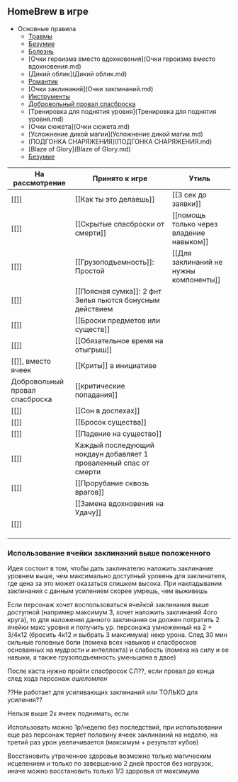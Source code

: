 ## HomeBrew в игре
* Основные правила
    - [Травмы](Травмы.md)
    - [Безумие](Безумие.md)
    - [Болезнь](Болезнь.md)
    - [Очки героизма вместо вдохновения](Очки героизма вместо вдохновения.md)
    - [Дикий облик](Дикий облик.md)
    - [Романтик](Романтик.md)
    - [Очки заклинаний](Очки заклинаний.md)
    - [Инструменты](Инструменты.md)
    - [Добровольный провал спасброска](Безумие.md)
    - [Тренировка для поднятия уровня](Тренировка для поднятия уровня.md)
    - [Очки сюжета](Очки сюжета.md)
    - [Усложнение дикой магии](Усложнение дикой магии.md)
    - [ПОДГОНКА СНАРЯЖЕНИЯ](ПОДГОНКА СНАРЯЖЕНИЯ.md)
    - [Blaze of Glory](Blaze of Glory.md)
    - [Безумие](Безумие.md)




| На рассмотрение                      | Принято к игре                                                    | Утиль                                    |
| ------------------------------------ | ----------------------------------------------------------------- | ---------------------------------------- |
| [[]]                           | [[Как ты это делаешь]]                                            | [[3 сек до заявки]]                      |
| [[]]                          | [[Скрытые спасброски от смерти]]                                  | [[помощь только через владение навыком]] |
| [[]]                          | [[Грузоподъемность]]: Простой                                     | [[Для заклинаний не нужны компоненты]]   |
| [[]] | [[Поясная сумка]]: 2 фнт<br>Зелья пьются бонусным действием       |                                          |
| [[]]                      | [[Броски предметов или существ]]                                  |                                          |
| [[]]                         | [[Обязательное время на отыгрыш]]                                 |                                          |
| [[]], вместо ячеек    | [[Криты]] в инициативе                                            |                                          |
| Добровольный провал спасброска       | [[критические попадания]]                                         |                                          |
| [[]]                      | [[Сон в доспехах]]                                                |                                          |
| [[]]   | [[Бросок существа]]                                               |                                          |
| [[]]                      | [[Падение на существо]]                                           |                                          |
| [[]]           | Каждый последующий нокдаун добавляет 1 проваленный спас от смерти |                                          |
|    [[]]      |                                      [[Прорубание сквозь врагов]]                             |                                          |
|       |                                         [[Замена вдохновения на Удачу]]                          |                                          |
| [[]]                   |                                                                   |                                          |
|                                      |                                                                   |                                          |
|                                      |                                                                   |                                          |
|                                      |                                                                   |                                          |

### Использование ячейки заклинаний выше положенного

Идея состоит в том, чтобы дать заклинателю наложить заклинание уровнем выше, чем максимально доступный уровень для заклинателя, где цена за это может оказаться слишком высока. При накладывании заклинания с данным усилением скорее умрешь, чем выживешь

Если персонаж хочет воспользоваться ячейкой заклинания выше доступной (например максимум 3, хочет наложить заклинаний 4ого круга), то для наложения данного заклинания он должен потратить 2 ячейки макс уровня и получить ур. персонажа умноженный на 2 + 3/4к12 (бросить 4к12 и выбрать 3 максимума) некр урона. След 30 мин сильные головные боли (помеха всех навыков и спасбросков основанных на мудрости и интеллекта) и слабость (помеха на силу и ее навыки, а также грузоподъемность уменьшена в двое)

После каста нужно пройти спасбросок СЛ??, если провал до конца след хода персонаж _ошеломлен_

??Не работает для усиливающих заклинаний или ТОЛЬКО для усиления??

Нельзя выше 2х ячеек поднимать, если

Использовать можно 1р/неделю без последствий, при использовании еще раз персонаж теряет половину ячеек заклинаний на неделю, на третий раз урон увеличивается (максимум + результат кубов)

Восстановить утраченное здоровье возможно только магическим исцелением и только по завершению 2 дней простоя без нагрузок, иначе можно восстановить только 1/3 здоровья от максимума